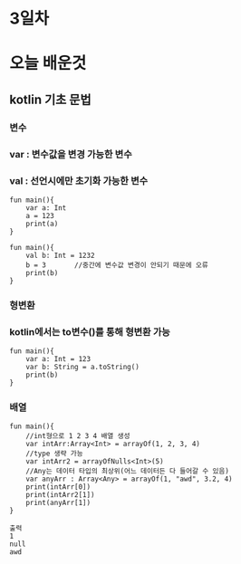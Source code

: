 # 3일차
# 오늘 배운것
## kotlin 기초 문법
### 변수
### var : 변수값을 변경 가능한 변수
### val : 선언시에만 초기화 가능한 변수
```
fun main(){
    var a: Int 
    a = 123
    print(a)
}
```
```
fun main(){
    val b: Int = 1232
    b = 3       //중간에 변수값 변경이 안되기 때문에 오류
    print(b)
}
```
### 형변환 
### kotlin에서는 to변수()를 통해 형변환 가능
```
fun main(){
    var a: Int = 123
    var b: String = a.toString()
    print(b)
}
```
### 배열
```
fun main(){
	//int형으로 1 2 3 4 배열 생성
    var intArr:Array<Int> = arrayOf(1, 2, 3, 4)
    //type 생략 가능
    var intArr2 = arrayOfNulls<Int>(5)
    //Any는 데이터 타입의 최상위(어느 데이터든 다 들어갈 수 있음)
    var anyArr : Array<Any> = arrayOf(1, "awd", 3.2, 4)	
    print(intArr[0])
    print(intArr2[1])
    print(anyArr[1])
}

출력
1
null
awd
```
